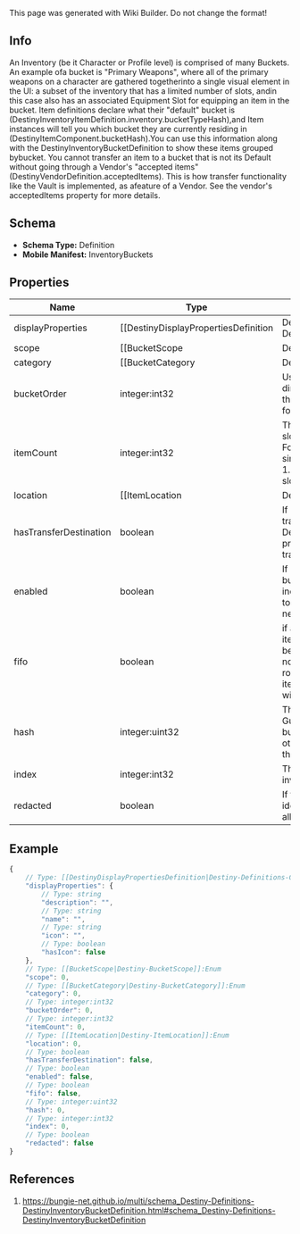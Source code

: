 <span class="wiki-builder">This page was generated with Wiki Builder. Do not change the format!</span>

## Info
An Inventory (be it Character or Profile level) is comprised of many Buckets.  An example ofa bucket is &quot;Primary Weapons&quot;, where all of the primary weapons on a character are gathered togetherinto a single visual element in the UI: a subset of the inventory that has a limited number of slots, andin this case also has an associated Equipment Slot for equipping an item in the bucket. Item definitions declare what their &quot;default&quot; bucket is (DestinyInventoryItemDefinition.inventory.bucketTypeHash),and Item instances will tell you which bucket they are currently residing in (DestinyItemComponent.bucketHash).You can use this information along with the DestinyInventoryBucketDefinition to show these items grouped bybucket. You cannot transfer an item to a bucket that is not its Default without going through a Vendor's &quot;accepted items&quot;(DestinyVendorDefinition.acceptedItems).  This is how transfer functionality like the Vault is implemented, as afeature of a Vendor.  See the vendor's acceptedItems property for more details.

## Schema
* **Schema Type:** Definition
* **Mobile Manifest:** InventoryBuckets

## Properties
Name | Type | Description
---- | ---- | -----------
displayProperties | [[DestinyDisplayPropertiesDefinition|Destiny-Definitions-Common-DestinyDisplayPropertiesDefinition]]:Definition | 
scope | [[BucketScope|Destiny-BucketScope]]:Enum | Where the bucket is found.  0 = Character, 1 = Account
category | [[BucketCategory|Destiny-BucketCategory]]:Enum | An enum value for what items can be found in the bucket.  See the BucketCategory enumfor more details.
bucketOrder | integer:int32 | Use this property to provide a quick-and-dirty recommended ordering for buckets in the UI.Most UIs will likely want to forsake this for something more custom and manual.
itemCount | integer:int32 | The maximum # of item &quot;slots&quot; in a bucket.  A slot is a given combination of item + quantity. For instance, a Weapon will always take up a single slot, and always have a quantity of 1.But a material could take up only a single slot with hundreds of quantity.
location | [[ItemLocation|Destiny-ItemLocation]]:Enum | Sometimes, inventory buckets represent conceptual &quot;locations&quot; in the game that might not be expected.This value indicates the conceptual location of the bucket, regardless of where it is actuallycontained on the character/account. See ItemLocation for details. Note that location includes the Vault and the Postmaster (both of whom being just inventory buckets with additional actions that can be performed on them through a Vendor)
hasTransferDestination | boolean | If TRUE, there is at least one Vendor that can transfer items to/from this bucket.  See the DestinyVendorDefinition'sacceptedItems property for more information on how transferring works.
enabled | boolean | If True, this bucket is enabled.  Disabled buckets may include buckets that were included for test purposes, orthat were going to be used but then were abandoned but never removed from content *cough*.
fifo | boolean | if a FIFO bucket fills up, it will delete the oldest item from said bucket when a new item tries to be addedto it.  If this is FALSE, the bucket will not allow new items to be placed in it until room is made by the usermanually deleting items from it.  You can see an example of this with the Postmaster's bucket.
hash | integer:uint32 | The unique identifier for this entity.  Guaranteed to be unique for the type of entity, but not globally. When entities refer to each other in Destiny content, it is this hash that they are referring to.
index | integer:int32 | The index of the entity as it was found in the investment tables.
redacted | boolean | If this is true, then there is an entity with this identifier/type combination, but BNet isnot yet allowed to show it.  Sorry!

## Example
```javascript
{
    // Type: [[DestinyDisplayPropertiesDefinition|Destiny-Definitions-Common-DestinyDisplayPropertiesDefinition]]:Definition
    "displayProperties": {
        // Type: string
        "description": "",
        // Type: string
        "name": "",
        // Type: string
        "icon": "",
        // Type: boolean
        "hasIcon": false
    },
    // Type: [[BucketScope|Destiny-BucketScope]]:Enum
    "scope": 0,
    // Type: [[BucketCategory|Destiny-BucketCategory]]:Enum
    "category": 0,
    // Type: integer:int32
    "bucketOrder": 0,
    // Type: integer:int32
    "itemCount": 0,
    // Type: [[ItemLocation|Destiny-ItemLocation]]:Enum
    "location": 0,
    // Type: boolean
    "hasTransferDestination": false,
    // Type: boolean
    "enabled": false,
    // Type: boolean
    "fifo": false,
    // Type: integer:uint32
    "hash": 0,
    // Type: integer:int32
    "index": 0,
    // Type: boolean
    "redacted": false
}

```

## References
1. https://bungie-net.github.io/multi/schema_Destiny-Definitions-DestinyInventoryBucketDefinition.html#schema_Destiny-Definitions-DestinyInventoryBucketDefinition
